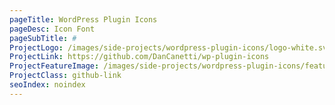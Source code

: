 ```yaml
---
pageTitle: WordPress Plugin Icons
pageDesc: Icon Font
pageSubTitle: #
ProjectLogo: /images/side-projects/wordpress-plugin-icons/logo-white.svg
ProjectLink: https://github.com/DanCanetti/wp-plugin-icons
ProjectFeatureImage: /images/side-projects/wordpress-plugin-icons/feature.jpg
ProjectClass: github-link
seoIndex: noindex
---
```

